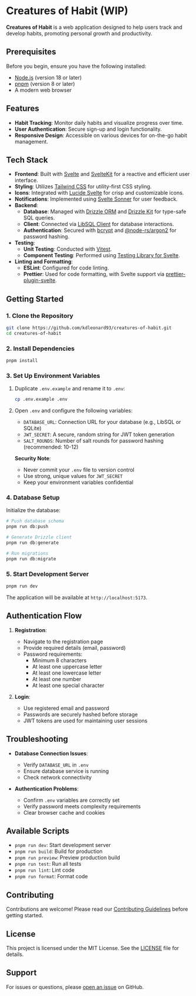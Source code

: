 # Creatures of Habit (WIP)

**Creatures of Habit** is a web application designed to help users track and develop habits, promoting personal growth and productivity.

## Prerequisites

Before you begin, ensure you have the following installed:
- [Node.js](https://nodejs.org/) (version 18 or later)
- [pnpm](https://pnpm.io/) (version 8 or later)
- A modern web browser

## Features

- **Habit Tracking**: Monitor daily habits and visualize progress over time.
- **User Authentication**: Secure sign-up and login functionality.
- **Responsive Design**: Accessible on various devices for on-the-go habit management.

## Tech Stack

- **Frontend**: Built with [Svelte](https://svelte.dev/) and [SvelteKit](https://kit.svelte.dev/) for a reactive and efficient user interface.
- **Styling**: Utilizes [Tailwind CSS](https://tailwindcss.com/) for utility-first CSS styling.
- **Icons**: Integrated with [Lucide Svelte](https://lucide.dev/) for crisp and customizable icons.
- **Notifications**: Implemented using [Svelte Sonner](https://github.com/robbrazier/svelte-sonner) for user feedback.
- **Backend**:
  - **Database**: Managed with [Drizzle ORM](https://orm.drizzle.team/) and [Drizzle Kit](https://github.com/drizzle-team/drizzle-kit) for type-safe SQL queries.
  - **Client**: Connected via [LibSQL Client](https://github.com/libsql/libsql-client) for database interactions.
  - **Authentication**: Secured with [bcrypt](https://www.npmjs.com/package/bcrypt) and [@node-rs/argon2](https://github.com/napi-rs/node-rs/tree/main/packages/argon2) for password hashing.
- **Testing**:
  - **Unit Testing**: Conducted with [Vitest](https://vitest.dev/).
  - **Component Testing**: Performed using [Testing Library for Svelte](https://testing-library.com/docs/svelte-testing-library/intro/).
- **Linting and Formatting**:
  - **ESLint**: Configured for code linting.
  - **Prettier**: Used for code formatting, with Svelte support via [prettier-plugin-svelte](https://github.com/sveltejs/prettier-plugin-svelte).

## Getting Started

### 1. Clone the Repository

```bash
git clone https://github.com/kdleonard93/creatures-of-habit.git
cd creatures-of-habit
```

### 2. Install Dependencies

```bash
pnpm install
```

### 3. Set Up Environment Variables

1. Duplicate `.env.example` and rename it to `.env`:
   ```bash
   cp .env.example .env
   ```

2. Open `.env` and configure the following variables:
   - `DATABASE_URL`: Connection URL for your database (e.g., LibSQL or SQLite)
   - `JWT_SECRET`: A secure, random string for JWT token generation
   - `SALT_ROUNDS`: Number of salt rounds for password hashing (recommended: 10-12)

   **Security Note**: 
   - Never commit your `.env` file to version control
   - Use strong, unique values for `JWT_SECRET`
   - Keep your environment variables confidential

### 4. Database Setup

Initialize the database:

```bash
# Push database schema
pnpm run db:push

# Generate Drizzle client
pnpm run db:generate

# Run migrations
pnpm run db:migrate
```

### 5. Start Development Server

```bash
pnpm run dev
```

The application will be available at `http://localhost:5173`.

## Authentication Flow

1. **Registration**:
   - Navigate to the registration page
   - Provide required details (email, password)
   - Password requirements:
     * Minimum 8 characters
     * At least one uppercase letter
     * At least one lowercase letter
     * At least one number
     * At least one special character

2. **Login**:
   - Use registered email and password
   - Passwords are securely hashed before storage
   - JWT tokens are used for maintaining user sessions

## Troubleshooting

- **Database Connection Issues**: 
  - Verify `DATABASE_URL` in `.env`
  - Ensure database service is running
  - Check network connectivity

- **Authentication Problems**:
  - Confirm `.env` variables are correctly set
  - Verify password meets complexity requirements
  - Clear browser cache and cookies

## Available Scripts

- `pnpm run dev`: Start development server
- `pnpm run build`: Build for production
- `pnpm run preview`: Preview production build
- `pnpm run test`: Run all tests
- `pnpm run lint`: Lint code
- `pnpm run format`: Format code

## Contributing

Contributions are welcome! Please read our [Contributing Guidelines](CONTRIBUTING.md) before getting started.

## License

This project is licensed under the MIT License. See the [LICENSE](LICENSE) file for details.

## Support

For issues or questions, please [open an issue](https://github.com/kdleonard93/creatures-of-habit/issues) on GitHub.
